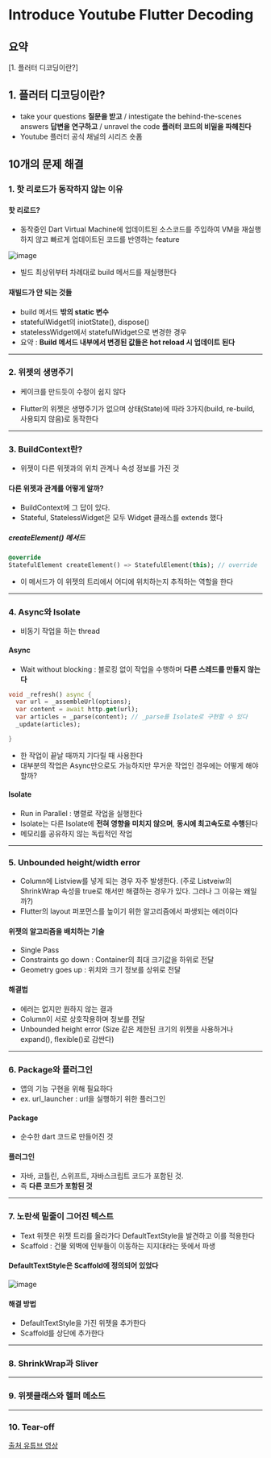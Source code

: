 # Introduce Youtube Flutter Decoding

## 요약
[1. 플러터 디코딩이란?]



## 1. 플러터 디코딩이란?
- take your questions **질문을 받고** / intestigate the behind-the-scenes answers **답변을 연구하고** / unravel the code **플러터 코드의 비밀을 파헤친다** 
- Youtube 플러터 공식 채널의 시리즈 숏폼

## 10개의 문제 해결

### 1. 핫 리로드가 동작하지 않는 이유 

#### 핫 리로드?
- 동작중인 Dart Virtual Machine에 업데이트된 소스코드를 주입하여 VM을 재실행하지 않고 빠르게 업데이트된 코드를 반영하는 feature

![image](https://user-images.githubusercontent.com/61898890/156996282-4274f4fb-f7cb-4549-aa85-b106e051cfc7.png)

- 빌드 최상위부터 차례대로 build 메서드를 재실행한다 

#### 재빌드가 안 되는 것들 
- build 메서드 **밖의 static 변수**
- statefulWidget의 iniotState(), dispose() 
- statelessWidget에서 statefulWidget으로 변경한 경우
- 요약 : **Build 메서드 내부에서 변경된 값들은 hot reload 시 업데이트 된다**


---

### 2. 위젯의 생명주기

- 케이크를 만드듯이 수정이 쉽지 않다

- Flutter의 위젯은 생명주기가 없으며 상태(State)에 따라 3가지(build, re-build, 사용되지 않음)로 동작한다


---


### 3. BuildContext란?
- 위젯이 다른 위젯과의 위치 관계나 속성 정보를 가진 것


#### 다른 위젯과 관계를 어떻게 알까?
- BuildContext에 그 답이 있다. 
- Stateful, StatelessWidget은 모두 Widget 클래스를 extends 했다

##### createElement() 메서드
```Dart
@override
StatefulElement createElement() => StatefulElement(this); // override
```
- 이 메서드가 이 위젯의 트리에서 어디에 위치하는지 추적하는 역할을 한다



---


### 4. Async와 Isolate
- 비동기 작업을 하는 thread


#### Async
- Wait without blocking : 블로킹 없이 작업을 수행하며 **다른 스레드를 만들지 않는다**

```Dart
void _refresh() async {
  var url = _assembleUrl(options);
  var content = await http.get(url);
  var articles = _parse(content); // _parse를 Isolate로 구현할 수 있다
  _update(articles);

}
```
- 한 작업이 끝날 때까지 기다릴 때 사용한다
- 대부분의 작업은 Async만으로도 가능하지만 무거운 작업인 경우에는 어떻게 해야할까?

#### Isolate
- Run in Parallel : 병렬로 작업을 실행한다
- Isolate는 다른 Isolate에 **전혀 영향을 미치지 않으며**, **동시에 최고속도로 수행**된다
- 메모리를 공유하지 않는 독립적인 작업


---


### 5. Unbounded height/width error
- Column에 Listview를 넣게 되는 경우 자주 발생한다. (주로 Listveiw의 ShrinkWrap 속성을 true로 해서만 해결하는 경우가 있다. 그러나 그 이유는 왜일까?)
- Flutter의 layout 퍼포먼스를 높이기 위한 알고리즘에서 파생되는 에러이다

#### 위젯의 알고리즘을 배치하는 기술 
- Single Pass
- Constraints go down : Container의 최대 크기값을 하위로 전달
- Geometry goes up : 위치와 크기 정보를 상위로 전달

#### 해결법
- 에러는 없지만 원하지 않는 결과 
- Column이 서로 상호작용하며 정보를 전달
- Unbounded height error (Size 같은 제한된 크기의 위젯을 사용하거나 expand(), flexible()로 감싼다)

---

### 6. Package와 플러그인
- 앱의 기능 구현을 위해 필요하다
- ex. url_launcher : url을 실행하기 위한 플러그인

#### Package
- 순수한 dart 코드로 만들어진 것

#### 플러그인
- 자바, 코틀린, 스위프트, 자바스크립트 코드가 포함된 것. 
- 즉 **다른 코드가 포함된 것**


---

### 7. 노란색 밑줄이 그어진 텍스트 
- Text 위젯은 위젯 트리를 올라가다 DefaultTextStyle을 발견하고 이를 적용한다
- Scaffold : 건물 외벽에 인부들이 이동하는 지지대라는 뜻에서 파생

#### DefaultTextStyle은 Scaffold에 정의되어 있었다

![image](https://user-images.githubusercontent.com/61898890/157015499-cbbe732a-1876-4b43-9a4a-62102ce04347.png)

#### 해결 방법
- DefaultTextStyle을 가진 위젯을 추가한다
- Scaffold를 상단에 추가한다

---


### 8. ShrinkWrap과 Sliver










---

### 9. 위젯클래스와 헬퍼 메소드


---

### 10. Tear-off





[출처 유튜브 영상](https://www.youtube.com/watch?v=W6D1MqqPdXs&t=788s)

